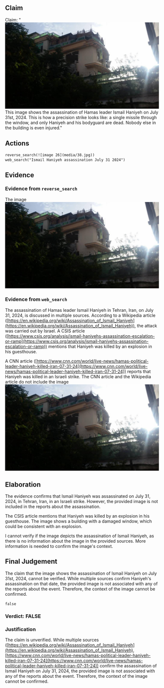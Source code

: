 ## Claim
Claim: "![image 26](media/38.jpg) This image shows the assassination of Hamas leader Ismail Haniyeh on July 31st, 2024. This is how a precision strike looks like: a single missile through the window, and only Haniyeh and his bodyguard are dead. Nobody else in the building is even injured."

## Actions
```
reverse_search(![image 26](media/38.jpg))
web_search("Ismail Haniyeh assassination July 31 2024")
```

## Evidence
### Evidence from `reverse_search`
The image ![image 26](media/38.jpg)

### Evidence from `web_search`
The assassination of Hamas leader Ismail Haniyeh in Tehran, Iran, on July 31, 2024, is discussed in multiple sources. According to a Wikipedia article ([https://en.wikipedia.org/wiki/Assassination_of_Ismail_Haniyeh](https://en.wikipedia.org/wiki/Assassination_of_Ismail_Haniyeh)), the attack was carried out by Israel. A CSIS article ([https://www.csis.org/analysis/ismail-haniyehs-assassination-escalation-or-ramp](https://www.csis.org/analysis/ismail-haniyehs-assassination-escalation-or-ramp)) mentions that Haniyeh was killed by an explosion in his guesthouse.

A CNN article ([https://www.cnn.com/world/live-news/hamas-political-leader-haniyeh-killed-iran-07-31-24](https://www.cnn.com/world/live-news/hamas-political-leader-haniyeh-killed-iran-07-31-24)) reports that Haniyeh was killed in an Israeli strike. The CNN article and the Wikipedia article do not include the image ![image 26](media/38.jpg)

## Elaboration
The evidence confirms that Ismail Haniyeh was assassinated on July 31, 2024, in Tehran, Iran, in an Israeli strike. However, the provided image is not included in the reports about the assassination.

The CSIS article mentions that Haniyeh was killed by an explosion in his guesthouse. The image shows a building with a damaged window, which could be consistent with an explosion.

I cannot verify if the image depicts the assassination of Ismail Haniyeh, as there is no information about the image in the provided sources. More information is needed to confirm the image's context.


## Final Judgement
The claim that the image shows the assassination of Ismail Haniyeh on July 31st, 2024, cannot be verified. While multiple sources confirm Haniyeh's assassination on that date, the provided image is not associated with any of the reports about the event. Therefore, the context of the image cannot be confirmed.

`false`

### Verdict: FALSE

### Justification
The claim is unverified. While multiple sources ([https://en.wikipedia.org/wiki/Assassination_of_Ismail_Haniyeh](https://en.wikipedia.org/wiki/Assassination_of_Ismail_Haniyeh), [https://www.cnn.com/world/live-news/hamas-political-leader-haniyeh-killed-iran-07-31-24](https://www.cnn.com/world/live-news/hamas-political-leader-haniyeh-killed-iran-07-31-24)) confirm the assassination of Ismail Haniyeh on July 31, 2024, the provided image is not associated with any of the reports about the event. Therefore, the context of the image cannot be confirmed.
